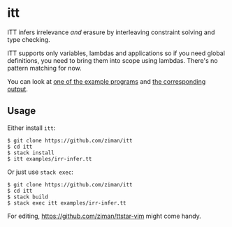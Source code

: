 # itt

ITT infers irrelevance *and* erasure by interleaving constraint solving and type checking.

ITT supports only variables, lambdas and applications so if you need global definitions,
you need to bring them into scope using lambdas. There's no pattern matching for now.

You can look at [one of the example programs](https://github.com/ziman/itt/blob/master/examples/irr-infer.tt)
and [the corresponding output](https://github.com/ziman/itt/blob/master/examples/irr-infer.out).

## Usage

Either install `itt`:
```
$ git clone https://github.com/ziman/itt
$ cd itt
$ stack install
$ itt examples/irr-infer.tt
```

Or just use `stack exec`:
```
$ git clone https://github.com/ziman/itt
$ cd itt
$ stack build
$ stack exec itt examples/irr-infer.tt
```

For editing, https://github.com/ziman/ttstar-vim might come handy.
